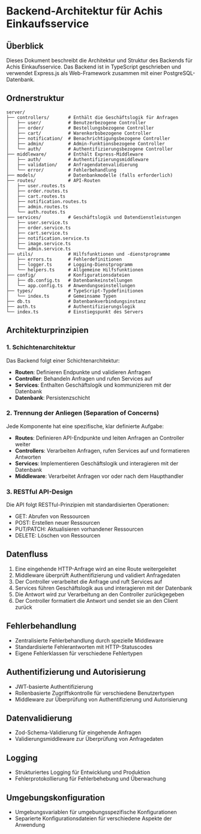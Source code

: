 # Backend-Architektur für Achis Einkaufsservice

## Überblick
Dieses Dokument beschreibt die Architektur und Struktur des Backends für Achis Einkaufsservice. Das Backend ist in TypeScript geschrieben und verwendet Express.js als Web-Framework zusammen mit einer PostgreSQL-Datenbank.

## Ordnerstruktur

```
server/
├── controllers/       # Enthält die Geschäftslogik für Anfragen
│   ├── user/          # Benutzerbezogene Controller
│   ├── order/         # Bestellungsbezogene Controller
│   ├── cart/          # Warenkorbsbezogene Controller
│   ├── notification/  # Benachrichtigungsbezogene Controller
│   ├── admin/         # Admin-Funktionsbezogene Controller
│   └── auth/          # Authentifizierungsbezogene Controller
├── middleware/        # Enthält Express-Middleware
│   ├── auth/          # Authentifizierungsmiddleware
│   ├── validation/    # Anfragendatenvalidierung
│   └── error/         # Fehlerbehandlung
├── models/            # Datenbankmodelle (falls erforderlich)
├── routes/            # API-Routen
│   ├── user.routes.ts
│   ├── order.routes.ts
│   ├── cart.routes.ts
│   ├── notification.routes.ts
│   ├── admin.routes.ts
│   └── auth.routes.ts
├── services/          # Geschäftslogik und Datendienstleistungen
│   ├── user.service.ts
│   ├── order.service.ts
│   ├── cart.service.ts
│   ├── notification.service.ts
│   ├── image.service.ts
│   └── admin.service.ts
├── utils/             # Hilfsfunktionen und -dienstprogramme
│   ├── errors.ts      # Fehlerdefinitionen
│   ├── logger.ts      # Logging-Dienstprogramm
│   └── helpers.ts     # Allgemeine Hilfsfunktionen
├── config/            # Konfigurationsdateien
│   ├── db.config.ts   # Datenbankeinstellungen
│   └── app.config.ts  # Anwendungseinstellungen
├── types/             # TypeScript-Typdefinitionen
│   └── index.ts       # Gemeinsame Typen
├── db.ts              # Datenbankverbindungsinstanz
├── auth.ts            # Authentifizierungslogik
└── index.ts           # Einstiegspunkt des Servers
```

## Architekturprinzipien

### 1. Schichtenarchitektur
Das Backend folgt einer Schichtenarchitektur:
- **Routen**: Definieren Endpunkte und validieren Anfragen
- **Controller**: Behandeln Anfragen und rufen Services auf
- **Services**: Enthalten Geschäftslogik und kommunizieren mit der Datenbank
- **Datenbank**: Persistenzschicht

### 2. Trennung der Anliegen (Separation of Concerns)
Jede Komponente hat eine spezifische, klar definierte Aufgabe:
- **Routes**: Definieren API-Endpunkte und leiten Anfragen an Controller weiter
- **Controllers**: Verarbeiten Anfragen, rufen Services auf und formatieren Antworten
- **Services**: Implementieren Geschäftslogik und interagieren mit der Datenbank
- **Middleware**: Verarbeitet Anfragen vor oder nach dem Haupthandler

### 3. RESTful API-Design
Die API folgt RESTful-Prinzipien mit standardisierten Operationen:
- GET: Abrufen von Ressourcen
- POST: Erstellen neuer Ressourcen
- PUT/PATCH: Aktualisieren vorhandener Ressourcen
- DELETE: Löschen von Ressourcen

## Datenfluss
1. Eine eingehende HTTP-Anfrage wird an eine Route weitergeleitet
2. Middleware überprüft Authentifizierung und validiert Anfragedaten
3. Der Controller verarbeitet die Anfrage und ruft Services auf
4. Services führen Geschäftslogik aus und interagieren mit der Datenbank
5. Die Antwort wird zur Verarbeitung an den Controller zurückgegeben
6. Der Controller formatiert die Antwort und sendet sie an den Client zurück

## Fehlerbehandlung
- Zentralisierte Fehlerbehandlung durch spezielle Middleware
- Standardisierte Fehlerantworten mit HTTP-Statuscodes
- Eigene Fehlerklassen für verschiedene Fehlertypen

## Authentifizierung und Autorisierung
- JWT-basierte Authentifizierung
- Rollenbasierte Zugriffskontrolle für verschiedene Benutzertypen
- Middleware zur Überprüfung von Authentifizierung und Autorisierung

## Datenvalidierung
- Zod-Schema-Validierung für eingehende Anfragen
- Validierungsmiddleware zur Überprüfung von Anfragedaten

## Logging
- Strukturiertes Logging für Entwicklung und Produktion
- Fehlerprotokollierung für Fehlerbehebung und Überwachung

## Umgebungskonfiguration
- Umgebungsvariablen für umgebungsspezifische Konfigurationen
- Separierte Konfigurationsdateien für verschiedene Aspekte der Anwendung